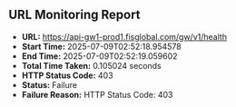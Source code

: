 ## URL Monitoring Report

- **URL:** https://api-gw1-prod1.fisglobal.com/gw/v1/health
- **Start Time:** 2025-07-09T02:52:18.954578
- **End Time:** 2025-07-09T02:52:19.059602
- **Total Time Taken:** 0.105024 seconds
- **HTTP Status Code:** 403
- **Status:** Failure
- **Failure Reason:** HTTP Status Code: 403
